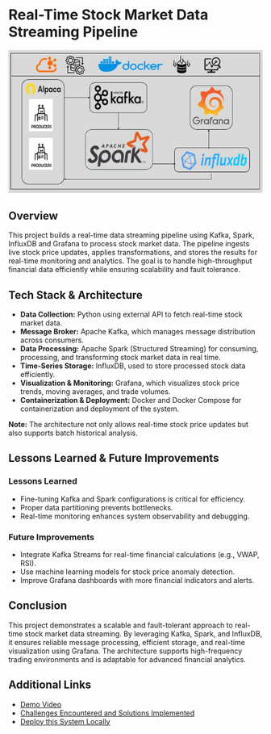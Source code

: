 # Real-Time Stock Market Data Streaming Pipeline

![Architecture Image](./images/Architecture.jpeg)

## Overview
This project builds a real-time data streaming pipeline using Kafka, Spark, InfluxDB and Grafana to process stock market data. The pipeline ingests live stock price updates, applies transformations, and stores the results for real-time monitoring and analytics. The goal is to handle high-throughput financial data efficiently while ensuring scalability and fault tolerance.

## Tech Stack & Architecture
- **Data Collection:** Python using external API to fetch real-time stock market data.
- **Message Broker:** Apache Kafka, which manages message distribution across consumers.
- **Data Processing:** Apache Spark (Structured Streaming) for consuming, processing, and transforming stock market data in real time.
- **Time-Series Storage:** InfluxDB, used to store processed stock data efficiently.
- **Visualization & Monitoring:** Grafana, which visualizes stock price trends, moving averages, and trade volumes.
- **Containerization & Deployment:** Docker and Docker Compose for containerization and deployment of the system.

**Note:** The architecture not only allows real-time stock price updates but also supports batch historical analysis.

## Lessons Learned & Future Improvements
### Lessons Learned
- Fine-tuning Kafka and Spark configurations is critical for efficiency.
- Proper data partitioning prevents bottlenecks.
- Real-time monitoring enhances system observability and debugging.

### Future Improvements
- Integrate Kafka Streams for real-time financial calculations (e.g., VWAP, RSI).
- Use machine learning models for stock price anomaly detection.
- Improve Grafana dashboards with more financial indicators and alerts.

## Conclusion
This project demonstrates a scalable and fault-tolerant approach to real-time stock market data streaming. By leveraging Kafka, Spark, and InfluxDB, it ensures reliable message processing, efficient storage, and real-time visualization using Grafana. The architecture supports high-frequency trading environments and is adaptable for advanced financial analytics.

## Additional Links
- [Demo Video](https://drive.google.com/file/d/1MLHAVVZpg3IgEZPkqJxF7O6Gpwr4KQOA/view?usp=sharing)
- [Challenges Encountered and Solutions Implemented](./Challenges.md)
- [Deploy this System Locally](./Deploy_Locally.md)